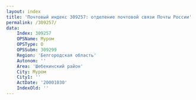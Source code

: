 ```yaml
---
layout: index
title: 'Почтовый индекс 309257: отделение почтовой связи Почты России'
permalink: /309257/
data:
    Index: 309257
    OPSName: Муром
    OPSType: О
    OPSSubm: 309299
    Region: 'Белгородская область'
    Autonom: ''
    Area: 'Шебекинский район'
    City: Муром
    City1: ''
    ActDate: '20001030'
    IndexOld: ''
---
```

